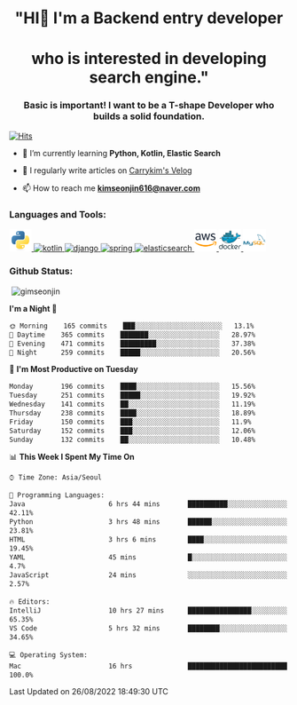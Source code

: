 <h1 align="center">"HI👋 I'm a Backend entry developer </h1>
<h1 align="center"> who is interested in developing search engine."</h1>
<h3 align="center">Basic is important! I want to be a T-shape Developer who builds a solid foundation.</h3>

[![Hits](https://hits.seeyoufarm.com/api/count/incr/badge.svg?url=https%3A%2F%2Fgithub.com%2Fgimseonjin&count_bg=%2318BFE5&title_bg=%23555555&icon=ko-fi.svg&icon_color=%23E7E7E7&title=hits&edge_flat=false)](https://hits.seeyoufarm.com)

- 🌱 I’m currently learning **Python, Kotlin, Elastic Search**

- 📝 I regularly write articles on [Carrykim's Velog](https://velog.io/@carrykim)

- 📫 How to reach me **kimseonjin616@naver.com**


<h3 align="left">Languages and Tools:</h3>
<p align="left"> 
 <a href="https://www.python.org" target="_blank" rel="noreferrer"> 
  <img src="https://raw.githubusercontent.com/devicons/devicon/master/icons/python/python-original.svg" alt="python" width="8%" height="8%"/> 
 </a> <a href="https://kotlinlang.org" target="_blank" rel="noreferrer"> <img src="https://www.vectorlogo.zone/logos/kotlinlang/kotlinlang-icon.svg" alt="kotlin" width="8%" height="8%"/> </a>   <a href="https://www.djangoproject.com/" target="_blank" rel="noreferrer"> <img src="https://cdn.worldvectorlogo.com/logos/django.svg" alt="django" width="6%" height="5%"/> </a>
<a href="https://spring.io/" target="_blank" rel="noreferrer"> <img src="https://www.vectorlogo.zone/logos/springio/springio-icon.svg" alt="spring" width="8%" height="8%"/> </a> <a href="https://www.elastic.co" target="_blank" rel="noreferrer"> <img src="https://www.vectorlogo.zone/logos/elastic/elastic-icon.svg" alt="elasticsearch" width="8%" height="8%"/> </a> <a href="https://aws.amazon.com" target="_blank" rel="noreferrer"> <img src="https://raw.githubusercontent.com/devicons/devicon/master/icons/amazonwebservices/amazonwebservices-original-wordmark.svg" alt="aws" width="8%" height="8%"/> </a> <a href="https://www.docker.com/" target="_blank" rel="noreferrer"> <img src="https://raw.githubusercontent.com/devicons/devicon/master/icons/docker/docker-original-wordmark.svg" alt="docker" width="8%" height="8%"/> </a>   
<a href="https://www.mysql.com/" target="_blank" rel="noreferrer"><img src="https://raw.githubusercontent.com/devicons/devicon/master/icons/mysql/mysql-original-wordmark.svg" alt="mysql" width="8%" height="8%"/> </a> </p>


<h3 align="left">Github Status:</h3>
<p align="left">
 <p>&nbsp;<img align="center" src="https://github-readme-stats.vercel.app/api?username=gimseonjin&show_icons=true&locale=en" alt="gimseonjin" /></p>
</p>


<!--START_SECTION:waka-->
**I'm a Night 🦉** 

```text
🌞 Morning    165 commits    ███░░░░░░░░░░░░░░░░░░░░░░   13.1% 
🌆 Daytime    365 commits    ███████░░░░░░░░░░░░░░░░░░   28.97% 
🌃 Evening    471 commits    █████████░░░░░░░░░░░░░░░░   37.38% 
🌙 Night      259 commits    █████░░░░░░░░░░░░░░░░░░░░   20.56%

```
📅 **I'm Most Productive on Tuesday** 

```text
Monday       196 commits    ████░░░░░░░░░░░░░░░░░░░░░   15.56% 
Tuesday      251 commits    █████░░░░░░░░░░░░░░░░░░░░   19.92% 
Wednesday    141 commits    ██░░░░░░░░░░░░░░░░░░░░░░░   11.19% 
Thursday     238 commits    ████░░░░░░░░░░░░░░░░░░░░░   18.89% 
Friday       150 commits    ███░░░░░░░░░░░░░░░░░░░░░░   11.9% 
Saturday     152 commits    ███░░░░░░░░░░░░░░░░░░░░░░   12.06% 
Sunday       132 commits    ██░░░░░░░░░░░░░░░░░░░░░░░   10.48%

```


📊 **This Week I Spent My Time On** 

```text
⌚︎ Time Zone: Asia/Seoul

💬 Programming Languages: 
Java                     6 hrs 44 mins       ██████████░░░░░░░░░░░░░░░   42.11% 
Python                   3 hrs 48 mins       ██████░░░░░░░░░░░░░░░░░░░   23.81% 
HTML                     3 hrs 6 mins        ████░░░░░░░░░░░░░░░░░░░░░   19.45% 
YAML                     45 mins             █░░░░░░░░░░░░░░░░░░░░░░░░   4.7% 
JavaScript               24 mins             ░░░░░░░░░░░░░░░░░░░░░░░░░   2.57%

🔥 Editors: 
IntelliJ                 10 hrs 27 mins      ████████████████░░░░░░░░░   65.35% 
VS Code                  5 hrs 32 mins       ████████░░░░░░░░░░░░░░░░░   34.65%

💻 Operating System: 
Mac                      16 hrs              █████████████████████████   100.0%

```


 Last Updated on 26/08/2022 18:49:30 UTC
<!--END_SECTION:waka-->
